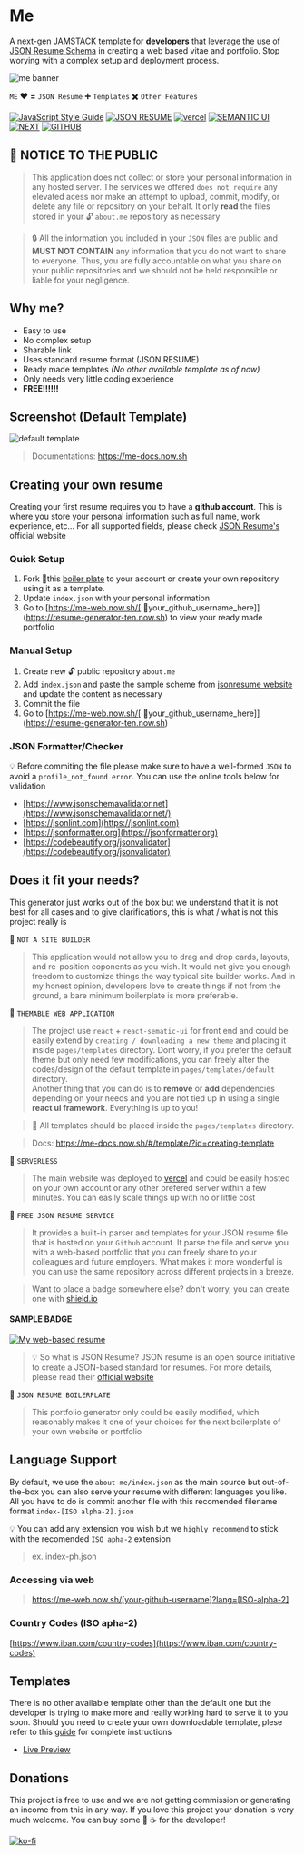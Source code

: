 # Me
A next-gen JAMSTACK template for **developers** that leverage the use of [JSON Resume Schema](https://jsonresume.org/schema) in creating a web based vitae and portfolio. Stop worying with a complex setup and deployment process.   

![me banner](https://user-images.githubusercontent.com/10413754/79948155-e5e9da80-84a5-11ea-83eb-34e2f5aa89f6.png)   

   
   `ME` :heart: **=** `JSON Resume` :heavy_plus_sign: `Templates` :heavy_multiplication_x: `Other Features`   

[![JavaScript Style Guide](https://img.shields.io/badge/Code%20Style-Standard%20-green?style=for-the-badge&logo=javascript)](https://github.com/standard/standard) 
[![JSON RESUME](https://img.shields.io/badge/format-JSON%20RESUME%20-yellow?style=for-the-badge&logo=json)](http://jsonresume.org) 
[![vercel](https://img.shields.io/badge/POWERED%20BY-vercel%20-black?style=for-the-badge&logo=zeit)](https://vercel.com/) [![SEMANTIC UI](https://img.shields.io/badge/react-sematic%20UI-teal?style=for-the-badge&logo=react)](https://react.semantic-ui.com/) 
[![NEXT](https://img.shields.io/badge/serverless-nextjs-black?style=for-the-badge&logo=next.js)](https://nextjs.org) [![GITHUB](https://img.shields.io/badge/repo-github-black?style=for-the-badge&logo=github)](https://github.com)     


## :loudspeaker: NOTICE TO THE PUBLIC
> This application does not collect or store your personal information in any hosted server. The services we offered `does not require` any elevated acess nor make an attempt to upload, commit, modify, or delete any file or repository on your behalf. It only **read** the files stored in your :unlock: `about.me` repository as necessary   

> :lock: All the information you included in your `JSON` files are public and **MUST NOT CONTAIN** any information that you do not want to share to everyone. Thus, you are fully accountable on what you share on your public repositories and we should not be held responsible or liable for your negligence.

## Why me?
- Easy to use
- No complex setup
- Sharable link
- Uses standard resume format (JSON RESUME)
- Ready made templates *(No other available template as of now)*
- Only needs very little coding experience
- **FREE!!!!!!**

## Screenshot (Default Template)
![default template](https://user-images.githubusercontent.com/10413754/79752457-e9b31b00-8346-11ea-81df-4401a5ea3773.png)

> Documentations: https://me-docs.now.sh

## Creating your own resume
Creating your first resume requires you to have a **github account**. This is where you store your personal information such as full name, work experience, etc... For all supported fields, please check [JSON Resume's](https://jsonresume.org/schema/) official website

### Quick Setup
1. Fork :fork_and_knife:this [boiler plate](https://github.com/jkga/json-resume-template) to your account or create your own repository using it as a template.
2. Update `index.json` with your personal information
3. Go to [https://me-web.now.sh/[ :man:your_github_username_here]](https://resume-generator-ten.now.sh) to view your ready made portfolio  

### Manual Setup
1. Create new :unlock: public repository `about.me`
2. Add `index.json` and paste the sample scheme from [jsonresume website](https://jsonresume.org/schema/) and update the content as necessary
3. Commit the file
4. Go to [https://me-web.now.sh/[ :man:your_github_username_here]](https://resume-generator-ten.now.sh)   

### JSON Formatter/Checker
:bulb: Before commiting the file please make sure to have a well-formed `JSON` to avoid a `profile_not_found error`. You can use the online tools below for validation
- [https://www.jsonschemavalidator.net](https://www.jsonschemavalidator.net/)
- [https://jsonlint.com](https://jsonlint.com)
- [https://jsonformatter.org](https://jsonformatter.org)
- [https://codebeautify.org/jsonvalidator](https://codebeautify.org/jsonvalidator)



## Does it fit your needs?
This generator just works out of the box but we understand that it is not best for all cases and to give clarifications, this is what / what is not this project really is   

:art: `NOT A SITE BUILDER`
> This application would not allow you to drag and drop cards, layouts, and re-position coponents as you wish. It would not give you enough freedom to customize things the way typical site builder works. And in my honest opinion, developers love to create things if not from the ground, a bare minimum boilerplate is more preferable.   

:city_sunrise: `THEMABLE WEB APPLICATION`
> The project use `react` + `react-sematic-ui` for front end and could be easily extend by `creating / downloading a new theme` and placing it inside `pages/templates` directory. Dont worry, if you prefer the default theme but only need few modifications, you can freely alter the codes/design of the default template in `pages/templates/default` directory.   
Another thing that you can do is to **remove** or **add** dependencies depending on your needs and you are not tied up in using a single **react ui framework**. Everything is up to you! 

> :bell: All templates should be placed inside the `pages/templates` directory.

> Docs: https://me-docs.now.sh/#/template/?id=creating-template

:rocket: `SERVERLESS`
> The main website was deployed to [vercel](https://vercel.com) and could be easily hosted on your own account or any other prefered server within a few minutes. You can easily scale things up with no or little cost

:truck: `FREE JSON RESUME SERVICE`
> It provides a built-in parser and templates for your JSON resume file that is hosted on your `Github` account. It parse the file and serve you with a web-based portfolio that you can freely share to your colleagues and future employers. What makes it more wonderful is you can use the same repository across different projects in a breeze.

> Want to place a badge somewhere else? don't worry, you can create one with [shield.io](https://shield.io)


#### SAMPLE BADGE
[![My web-based resume](https://img.shields.io/badge/resume-yourNameHere%20-green?style=for-the-badge&logo=json)](https://resume-generator.jkga.now.sh)   


> :bulb: So what is JSON Resume? JSON resume is an open source initiative to create a JSON-based standard for resumes. For more details, please read their [official website](https://jsonresume.org/)

:green_book: `JSON RESUME BOILERPLATE`
> This portfolio generator only could be easily modified, which reasonably makes it one of your choices for the next boilerplate of your own website or portfolio


## Language Support
By default, we use the `about-me/index.json` as the main source but out-of-the-box you can also serve your resume with different languages you like. All you have to do is commit another file with this recomended filename format `index-[ISO alpha-2].json`      


:bulb: You can add any extension you wish but we `highly recommend` to stick with the recomended `ISO apha-2` extension


> ex. index-ph.json

### Accessing via web
> https://me-web.now.sh/[your-github-username]?lang=[ISO-alpha-2]


### Country Codes (ISO apha-2)
[https://www.iban.com/country-codes](https://www.iban.com/country-codes)


## Templates
There is no other available template other than the default one but the developer is trying to make more and really working hard to serve it to you soon. Should you need to create your own downloadable template, plese refer to this [guide](https://me-docs.now.sh/#/template/?id=creating-template) for complete instructions

- [Live Preview](https://me-web.now.sh/preview/templates/default) 

## Donations
This project is free to use and we are not getting commission or generating an income from this in any way. If you love this project your donation is very much welcome. You can buy some :beer: :coffee: for the developer!   

[![ko-fi](https://www.ko-fi.com/img/githubbutton_sm.svg)](https://ko-fi.com/F2F71KUIX)

